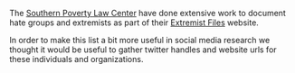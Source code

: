The [Southern Poverty Law Center](https://www.splcenter.org) have done
extensive work to document hate groups and extremists as part of their
[Extremist Files](https://www.splcenter.org/fighting-hate/extremist-files) 
website.

In order to make this list a bit more useful in social media research
we thought it would be useful to gather twitter handles and website
urls for these individuals and organizations.

